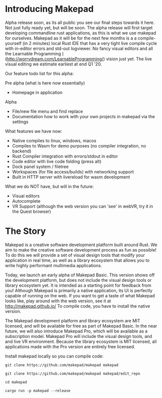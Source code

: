# Introducing Makepad

Alpha release soon, as its all public you see our final steps towards it here. Not just fully ready yet, but will be soon.
The alpha release will first target developing commandline rust applications, as this is what we use makepad for ourselves. Makepad as it will be for the next few months is a a compile-yourself (in 2 minutes) local Rust IDE that has a very tight live compile cycle with in-editor errors and std-out logviewer. No fancy visual editors and all the Learnable Programming )(http://worrydream.com/LearnableProgramming/) vision just yet. The live visual editing we estimate earliest at end Q1 '20.

Our feature todo list for this alpha:

Pre alpha (what is here now essentially)
- Homepage in application

Alpha
- File/new file menu and find replace
- Documentation how to work with your own projects in makepad via the settings

What features we have now:
- Native compiles to linux, windows, macos
- Compiles to Wasm for demo purposes (no compiler integration, no backend)
- Rust Compiler integration with errors/stdout in editor
- Code editor with live code folding (press alt)
- Dock panel system / filetree
- Workspaces (for file access/builds) with networking support
- Built in HTTP server with livereload for wasm development

What we do NOT have, but will in the future:
- Visual editors
- Autocomplete
- VR Support (although the web version you can 'see' in webVR, try it in the Quest browser)

# The Story

Makepad is a creative software development platform built around Rust. We aim to make the creative software development process as fun as possible! To do this we will provide a set of visual design tools that modify your application in real time, as well as a library ecosystem that allows you to write highly performant multimedia applications. 

Today, we launch an early alpha of Makepad Basic. This version shows off the development platform, but does not include the visual design tools or library ecosystem yet. It is intended as a starting point for feedback from you! Although Makepad is primarily a native application, its UI is perfectly capable of running on the web. If you want to get a taste of what Makepad looks like, play around with the web version, see it at http://makepad.github.io/ To compile code, you have to install the native version. 

The Makepad development platform and library ecosystem are MIT licensed, and will be available for free as part of Makepad Basic. In the near future, we will also introduce Makepad Pro, which will be available as a subscription model. Makepad Pro will include the visual design tools, and and live VR environment. Because the library ecosystem is MIT licensed, all applications made with the Pro version are entirely free licensed. 

Install makepad locally so you can compile code: 

```
git clone https://github.com/makepad/makepad makepad 

git clone https://github.com/makepad/makepad makepad/edit_repo 

cd makepad 

cargo run -p makepad --release 
```
